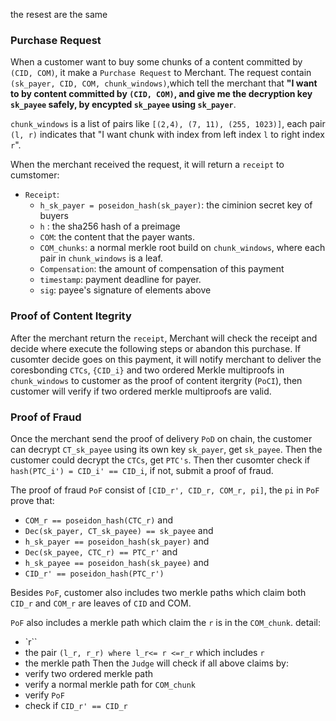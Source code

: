 the resest are the same 

### Purchase Request

When a customer want to buy some chunks of a content committed by `(CID, COM)`, it make a `Purchase Request` to Merchant. The request contain `(sk_payer, CID, COM, chunk_windows)`,which tell the merchant that **"I want to by content committed by `(CID, COM)`, and give me the decryption key `sk_payee` safely, by encypted `sk_payee` using `sk_payer`**. 

`chunk_windows` is a list of pairs like `[(2,4), (7, 11), (255, 1023)]`, each pair `(l, r)` indicates that "I want chunk with index from left index `l` to right index `r`". 

When the merchant received the request, it will return a `receipt` to cumstomer: 
- `Receipt`: 
    - `h_sk_payer = poseidon_hash(sk_payer)`: the ciminion secret key of buyers 
    - `h` : the sha256 hash of a preimage 
    - `COM`: the content that the payer wants. 
    - `COM_chunks`: a normal merkle root build on `chunk_windows`, where each pair in `chunk_windows` is a leaf. 
    - `Compensation`: the amount of compensation of this payment
    - `timestamp`: payment deadline for payer. 
    - `sig`: payee's signature of elements above

### Proof of Content Itegrity 
After the merchant return the `receipt`, Merchant will check the receipt and decide where execute the following steps or abandon this purchase. If cusomter decide goes on this payment, it will notify merchant to deliver the coresbonding `CTCs`, `{CID_i}` and two ordered Merkle multiproofs in `chunk_windows` to customer as the proof of content itergrity (`PoCI`), then customer will verify if two ordered merkle multiproofs are valid. 

### Proof of Fraud 

Once the merchant send the proof of delivery `PoD` on chain, the customer can decrypt `CT_sk_payee` using its own key `sk_payer`, get `sk_payee`. Then the  customer could decrypt the  `CTCs`, get `PTC's`. Then ther cusomter check if `hash(PTC_i') = CID_i' == CID_i`, if not, submit a proof of fraud. 

The proof of fraud `PoF` consist of `[CID_r', CID_r, COM_r, pi]`, the `pi` in `PoF` prove that: 
- `COM_r == poseidon_hash(CTC_r)` and 
- `Dec(sk_payer, CT_sk_payee) == sk_payee` and 
- `h_sk_payer == poseidon_hash(sk_payer)` and 
- `Dec(sk_payee, CTC_r) == PTC_r'` and 
- `h_sk_payee == poseidon_hash(sk_payee)` and 
- `CID_r' == poseidon_hash(PTC_r')`

Besides `PoF`, customer also includes two merkle paths which claim both `CID_r` and `COM_r` are leaves of `CID` and COM. 

`PoF` also includes a merkle path which claim the `r` is in the `COM_chunk`. detail: 
- `r``
- the pair `(l_r, r_r) where l_r<= r <=r_r` which includes `r`
- the merkle path 
Then the `Judge` will check if all above claims by: 
- verify two ordered merkle path 
- verify a normal merkle path for `COM_chunk`
- verify `PoF`
- check if `CID_r' == CID_r`